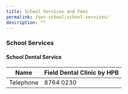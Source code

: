 ```yaml
---
title: School Services and Fees
permalink: /our-school/school-services/
description: ""
---
```

### School Services

#### School Dental Service

| Name | Field Dental Clinic by HPB |
| -------- | -------- |
| Telephone | 8764 0230 |

